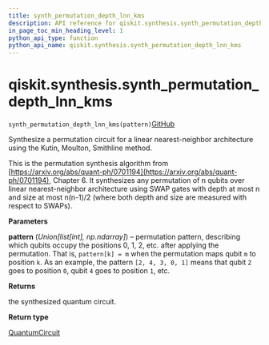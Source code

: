 ```yaml
---
title: synth_permutation_depth_lnn_kms
description: API reference for qiskit.synthesis.synth_permutation_depth_lnn_kms
in_page_toc_min_heading_level: 1
python_api_type: function
python_api_name: qiskit.synthesis.synth_permutation_depth_lnn_kms
---
```


# qiskit.synthesis.synth\_permutation\_depth\_lnn\_kms

<span id="qiskit.synthesis.synth_permutation_depth_lnn_kms" />

`synth_permutation_depth_lnn_kms(pattern)`[GitHub](https://github.com/qiskit/qiskit/tree/stable/0.41/qiskit/synthesis/permutation/permutation_lnn.py "view source code")

Synthesize a permutation circuit for a linear nearest-neighbor architecture using the Kutin, Moulton, Smithline method.

This is the permutation synthesis algorithm from [https://arxiv.org/abs/quant-ph/0701194](https://arxiv.org/abs/quant-ph/0701194), Chapter 6. It synthesizes any permutation of n qubits over linear nearest-neighbor architecture using SWAP gates with depth at most n and size at most n(n-1)/2 (where both depth and size are measured with respect to SWAPs).

**Parameters**

**pattern** (*Union\[list\[int], np.ndarray]*) – permutation pattern, describing which qubits occupy the positions 0, 1, 2, etc. after applying the permutation. That is, `pattern[k] = m` when the permutation maps qubit `m` to position `k`. As an example, the pattern `[2, 4, 3, 0, 1]` means that qubit `2` goes to position `0`, qubit `4` goes to position `1`, etc.

**Returns**

the synthesized quantum circuit.

**Return type**

[QuantumCircuit](qiskit.circuit.QuantumCircuit "qiskit.circuit.QuantumCircuit")

